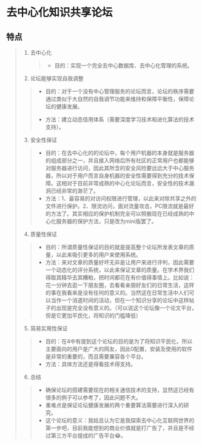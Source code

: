 # 去中心化知识共享论坛

## 特点

> 1. 去中心化
>
>    > * 目的：实现一个完全去中心数据库、去中心化管理的系统。
>    
>2. 论坛能够实现自我调整
> 
>   > * 目的：对于一个没有中心管理服务的论坛而言，论坛的秩序需要通过类似于大自然的自我调节功能来维持和保障平衡性，保障论坛的健康发展。
>    >
>    > * 方法：建立动态信用体系（需要深度学习技术和进化算法的技术支持）。
> 
>3. 安全性保证
> 
>   > * 目的：在去中心化的的论坛中，每个用户机器的本身就是服务器的组成部分之一，并且接入网络后所有社区的正常用户也都能够对服务器进行访问，因此其所含的安全风险要远远大于中心服务器，所以对于用户而言自身机器的安全性需要得到充分的技术保障。这相对于目前非常成熟的中心化论坛而言，安全性的技术漏洞已经非常的渺茫了。
>    > * 方法：1、最容易的对访问权限进行管理，以此来对除共享之外的文件进行保护。2、限流访问，面对流量攻击，PC限流就是最好的方法了。其实相应的保护机制完全可以照搬现在已经成熟的中心化服务器的保护方法，只是改为mini版罢了。
> 
>4. 质量性保证
> 
>   > * 目的：所谓质量性保证的目的就是提高整个论坛所发表文章的质量，以此来吸引更多的用户来使用系统。
>    > * 方法：来对文章的质量好坏无非是让用户来进行评判，因此需要一个动态化的评分系统，以此来保证文章的质量。在学术界我们得取其精华去其糟粕，把时间都花在有价值得事情上。比如说：花一分钟去逛一下朋友圈，去看看亲朋好友们的日常生活，这样的事在我看来是没有任何的意义的。当然这在日常生活中人们可以当作一个消遣时间的活动，但在一个知识分享的论坛中这样帖子的出现是完全没有意义的。（可以说这个论坛像一个论文平台，但是它更加平民化，将知识的门槛降低）
> 
>5. 简易实用性保证
> 
>   > * 目的：在4中有提到这个论坛的目的是为了将知识平民化，所以主要面向的用户是广大的网友，因此0配置，安装及使用的软件是非常的重要的，而且需要兼容各个平台。
>    > * 方法：具体方法还是得看技术得支持。
> 
>6. 总结
> 
>   > * 确保论坛的搭建需要现在的相关通信技术的支持，显然这已经有很多的例子可以参考了，因此问题不大。
>    > * 重难点是保证论坛健康发展的两个重要算法需要进行深入的研究。
>    > * 这个论坛的意义：我姑且认为它是我探索去中心化互联网世界的第一步吧，目前我能想到的商业价值就是打广告了，并且是不经过第三方平台提成的广告平台😂。